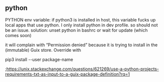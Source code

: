 

## python

PYTHON env variable: if python3 is installed in host, this variable
fucks up local apps that use python. I only install python in dev 
profile. so should not be an issue. solution: unset python in bashrc
or wait for update (which comes soon)

it will complain with “Permission denied” because it is trying to install in the (immutable) Guix store. Override with

pip3 install --user package-name


;https://unix.stackexchange.com/questions/621269/use-a-python-projects-requirements-txt-as-input-to-a-guix-package-definition?rq=1